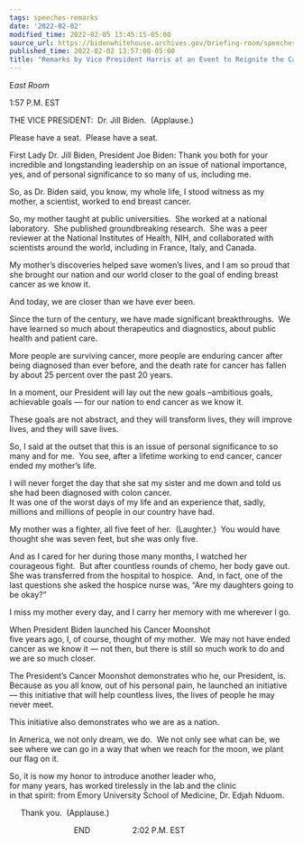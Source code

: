 ```yaml
---
tags: speeches-remarks
date: '2022-02-02'
modified_time: 2022-02-05 13:45:15-05:00
source_url: https://bidenwhitehouse.archives.gov/briefing-room/speeches-remarks/2022/02/02/remarks-by-vice-president-harris-at-an-event-to-reignite-the-cancer-moonshot/
published_time: 2022-02-02 13:57:00-05:00
title: "Remarks by Vice President Harris at an Event to Reignite the Cancer\_Moonshot"
---
```

 
E*ast Room*

1:57 P.M. EST  
  
THE VICE PRESIDENT:  Dr. Jill Biden.  (Applause.)  
  
Please have a seat.  Please have a seat.  
  
First Lady Dr. Jill Biden, President Joe Biden: Thank you both for your
incredible and longstanding leadership on an issue of national
importance, yes, and of personal significance to so many of us,
including me.  
  
So, as Dr. Biden said, you know, my whole life, I stood witness as my
mother, a scientist, worked to end breast cancer.   
  
So, my mother taught at public universities.  She worked at a national
laboratory.  She published groundbreaking research.  She was a peer
reviewer at the National Institutes of Health, NIH, and collaborated
with scientists around the world, including in France, Italy, and
Canada.  
  
My mother’s discoveries helped save women’s lives, and I am so proud
that she brought our nation and our world closer to the goal of ending
breast cancer as we know it.  
  
And today, we are closer than we have ever been.  
  
Since the turn of the century, we have made significant breakthroughs. 
We have learned so much about therapeutics and diagnostics, about public
health and patient care.  
  
More people are surviving cancer, more people are enduring cancer after
being diagnosed than ever before, and the death rate for cancer has
fallen by about 25 percent over the past 20 years.  
  
In a moment, our President will lay out the new goals –ambitious goals,
achievable goals — for our nation to end cancer as we know it.  
  
These goals are not abstract, and they will transform lives, they will
improve lives, and they will save lives.  
  
So, I said at the outset that this is an issue of personal significance
to so many and for me.  You see, after a lifetime working to end cancer,
cancer ended my mother’s life.  
  
I will never forget the day that she sat my sister and me down and told
us she had been diagnosed with colon cancer.  
It was one of the worst days of my life and an experience that, sadly,
millions and millions of people in our country have had.  
  
My mother was a fighter, all five feet of her.  (Laughter.)  You would
have thought she was seven feet, but she was only five.   
  
And as I cared for her during those many months, I watched her
courageous fight.  But after countless rounds of chemo, her body gave
out.  She was transferred from the hospital to hospice.  And, in fact,
one of the last questions she asked the hospice nurse was, “Are my
daughters going to be okay?”  
  
I miss my mother every day, and I carry her memory with me wherever I
go.  
  
When President Biden launched his Cancer Moonshot  
five years ago, I, of course, thought of my mother.  We may not have
ended cancer as we know it — not then, but there is still so much work
to do and we are so much closer.  
  
The President’s Cancer Moonshot demonstrates who he, our President, is. 
Because as you all know, out of his personal pain, he launched an
initiative — this initiative that will help countless lives, the lives
of people he may never meet.   
  
This initiative also demonstrates who we are as a nation.  
  
In America, we not only dream, we do.  We not only see what can be, we
see where we can go in a way that when we reach for the moon, we plant
our flag on it.  
  
So, it is now my honor to introduce another leader who,  
for many years, has worked tirelessly in the lab and the clinic  
in that spirit: from Emory University School of Medicine, Dr. Edjah
Nduom.  
  
     Thank you.  (Applause.)  
  
                             END                   2:02 P.M. EST  
